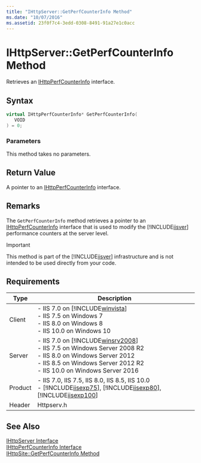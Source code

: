 ```yaml
---
title: "IHttpServer::GetPerfCounterInfo Method"
ms.date: "10/07/2016"
ms.assetid: 23f0f7c4-3edd-0308-8491-91a27e1c0acc
---
```

# IHttpServer::GetPerfCounterInfo Method
Retrieves an [IHttpPerfCounterInfo](../../web-development-reference/native-code-api-reference/ihttpperfcounterinfo-interface.md) interface.  
  
## Syntax  
  
```cpp  
virtual IHttpPerfCounterInfo* GetPerfCounterInfo(  
   VOID  
) = 0;  
```  
  
### Parameters  
 This method takes no parameters.  
  
## Return Value  
 A pointer to an [IHttpPerfCounterInfo](../../web-development-reference/native-code-api-reference/ihttpperfcounterinfo-interface.md) interface.  
  
## Remarks  
 The `GetPerfCounterInfo` method retrieves a pointer to an [IHttpPerfCounterInfo](../../web-development-reference/native-code-api-reference/ihttpperfcounterinfo-interface.md) interface that is used to modify the [!INCLUDE[iisver](../../wmi-provider/includes/iisver-md.md)] performance counters at the server level.  
  
> [!IMPORTANT]
>  This method is part of the [!INCLUDE[iisver](../../wmi-provider/includes/iisver-md.md)] infrastructure and is not intended to be used directly from your code.  
  
## Requirements  
  
|Type|Description|  
|----------|-----------------|  
|Client|-   IIS 7.0 on [!INCLUDE[winvista](../../wmi-provider/includes/winvista-md.md)]<br />-   IIS 7.5 on Windows 7<br />-   IIS 8.0 on Windows 8<br />-   IIS 10.0 on Windows 10|  
|Server|-   IIS 7.0 on [!INCLUDE[winsrv2008](../../wmi-provider/includes/winsrv2008-md.md)]<br />-   IIS 7.5 on Windows Server 2008 R2<br />-   IIS 8.0 on Windows Server 2012<br />-   IIS 8.5 on Windows Server 2012 R2<br />-   IIS 10.0 on Windows Server 2016|  
|Product|-   IIS 7.0, IIS 7.5, IIS 8.0, IIS 8.5, IIS 10.0<br />-   [!INCLUDE[iisexp75](../../web-development-reference/native-code-api-reference/includes/iisexp75-md.md)], [!INCLUDE[iisexp80](../../web-development-reference/native-code-api-reference/includes/iisexp80-md.md)], [!INCLUDE[iisexp100](../../web-development-reference/native-code-api-reference/includes/iisexp100-md.md)]|  
|Header|Httpserv.h|  
  
## See Also  
 [IHttpServer Interface](../../web-development-reference/native-code-api-reference/ihttpserver-interface.md)   
 [IHttpPerfCounterInfo Interface](../../web-development-reference/native-code-api-reference/ihttpperfcounterinfo-interface.md)   
 [IHttpSite::GetPerfCounterInfo Method](../../web-development-reference/native-code-api-reference/ihttpsite-getperfcounterinfo-method.md)